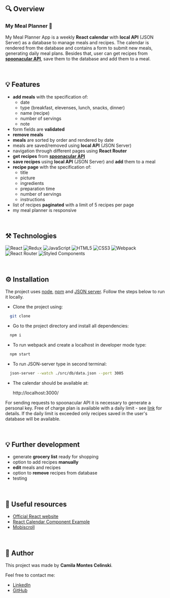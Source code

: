 ## 🔍 Overview

### My Meal Planner :calendar:

My Meal Planner App is a weekly **React calendar** with **local API** (JSON Server) as a database to manage meals and recipes. The calendar is rendered from the database and contains a form to submit new meals, generating daily meal plans. Besides that, user can get recipes from [**spoonacular API**](https://spoonacular.com/food-api), save them to the database and add them to a meal.

&nbsp;

## :bulb: Features

- **add meals** with the specification of:
    - date
    - type (breakfast, elevenses, lunch, snacks, dinner)
    - name (recipe)
    - number of servings
    - note
- form fields are **validated**
- **remove meals**
- **meals** are sorted by order and rendered by date
- meals are saved/removed using **local API** (JSON Server)
- navigation through different pages using **React Router**
- **get recipes** from [**spoonacular API**](https://spoonacular.com/food-api)
- **save recipes** using **local API** (JSON Server) and **add** them to a meal
- **recipe page** with the specification of:
    - title
    - picture
    - ingredients
    - preparation time
    - number of servings
    - instructions
- list of recipes **paginated** with a limit of 5 recipes per page
- my meal planner is responsive

&nbsp;

## :hammer_and_pick: Technologies

![React](https://img.shields.io/badge/React-20232A?style=for-the-badge&logo=react&logoColor=61DAFB)
![Redux](https://img.shields.io/badge/Redux-593D88?style=for-the-badge&logo=redux&logoColor=white)
![JavaScript](https://img.shields.io/badge/JavaScript-323330?style=for-the-badge&logo=javascript&logoColor=F7DF1E)
![HTML5](https://img.shields.io/badge/HTML5-E34F26?style=for-the-badge&logo=html5&logoColor=white)
![CSS3](https://img.shields.io/badge/CSS3-1572B6?style=for-the-badge&logo=css3&logoColor=white)
![Webpack](https://img.shields.io/badge/Webpack-8DD6F9?style=for-the-badge&logo=Webpack&logoColor=white)
![React Router](https://img.shields.io/badge/React_Router-CA4245?style=for-the-badge&logo=react-router&logoColor=white)
![Styled Components](https://img.shields.io/badge/styled--components-DB7093?style=for-the-badge&logo=styled-components&logoColor=white)

&nbsp;

## ⚙️ Installation

The project uses [node](https://nodejs.org/en/), [npm](https://www.npmjs.com/) and [JSON server](https://www.npmjs.com/package/json-server). Follow the steps below to run it locally. 

- Clone the project using:

```bash
  git clone
```

- Go to the project directory and install all dependencies:

```bash
  npm i
```

- To run webpack and create a localhost in developer mode type:

```bash
  npm start
```
- To run JSON-server type in second terminal:

```bash
  json-server --watch ./src/db/data.json --port 3005
```

- The calendar should be available at:

  http://localhost:3000/

For sending requests to spoonacular API it is necessary to generate a personal key. Free of charge plan is available with a daily limit - see [link](https://spoonacular.com/food-api/pricing) for details. If the daily limit is exceeded only recipes saved in the user's database will be available.

&nbsp;

## :bulb: Further development

- generate **grocery list** ready for shopping
- option to add recipes **manually** 
- **edit** meals and recipes
- option to **remove** recipes from database
- testing

&nbsp;

## 🔗 Useful resources

- [Official React website](https://reactjs.org/docs/getting-started.html)
- [React Calendar Component Example](https://justacoding.blog/react-calendar-component-example-with-events/)
- [Mobiscroll](https://demo.mobiscroll.com/react/eventcalendar)

&nbsp;

## :envelope_with_arrow: Author

This project was made by **Camila Montes Celinski**.

Feel free to contact me:
- [LinkedIn](https://br.linkedin.com/in/camila-montes-celinski-5a406942)
- [GitHub](https://github.com/camicelinski)